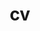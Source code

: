 ---
layout: cv
permalink: /cv/
title: cv
nav: true
nav_order: 2
cv_pdf: cv.pdf
description: For more detail, please see my full CV.
toc:
  sidebar: left
---